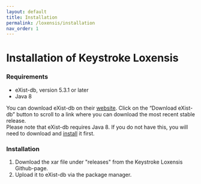 ```yaml
---
layout: default
title: Installation
permalink: /loxensis/installation
nav_order: 1
---
```

# Installation of Keystroke Loxensis #

### Requirements ##
- eXist-db, version 5.3.1 or later
- Java 8

You can download eXist-db on their [website](http://exist-db.org/exist/apps/homepage/index.html). Click on the “Download eXist-db” button to scroll to a link where you can download the most recent stable release.  
Please note that eXist-db requires Java 8. If you do not have this, you will need to download and [install](https://www.java.com/en/download/help/index_installing.html) it first.

### Installation ###
1. Download the xar file under "releases" from the Keystroke Loxensis Github-page. 
2. Upload it to eXist-db via the package manager.

